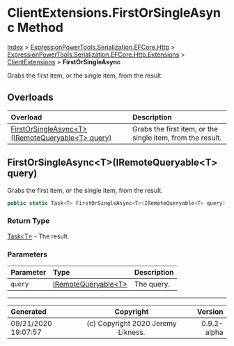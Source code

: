 ﻿# ClientExtensions.FirstOrSingleAsync Method

[Index](../index.md) > [ExpressionPowerTools.Serialization.EFCore.Http](ExpressionPowerTools.Serialization.EFCore.Http.a.md) > [ExpressionPowerTools.Serialization.EFCore.Http.Extensions](ExpressionPowerTools.Serialization.EFCore.Http.Extensions.n.md) > [ClientExtensions](ExpressionPowerTools.Serialization.EFCore.Http.Extensions.ClientExtensions.cs.md) > **FirstOrSingleAsync**

Grabs the first item, or the single item, from the result.

## Overloads

| Overload | Description |
| :-- | :-- |
| [FirstOrSingleAsync&lt;T>(IRemoteQueryable&lt;T> query)](#firstorsingleasynctiremotequeryablet-query) | Grabs the first item, or the single item, from the result. |
## FirstOrSingleAsync&lt;T>(IRemoteQueryable&lt;T> query)

Grabs the first item, or the single item, from the result.

```csharp
public static Task<T> FirstOrSingleAsync<T>(IRemoteQueryable<T> query)
```

### Return Type

 [Task&lt;T>](https://docs.microsoft.com/dotnet/api/system.threading.tasks.task-1)  - The result.

### Parameters

| Parameter | Type | Description |
| :-- | :-- | :-- |
| `query` | [IRemoteQueryable&lt;T>](ExpressionPowerTools.Serialization.EFCore.Http.Signatures.IRemoteQueryable`1.i.md) | The query. |



---

| Generated | Copyright | Version |
| :-- | :-: | --: |
| 09/21/2020 19:07:57 | (c) Copyright 2020 Jeremy Likness. | 0.9.2-alpha |
